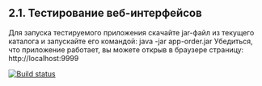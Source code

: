 ## 2.1. Тестирование веб-интерфейсов

Для запуска тестируемого приложения скачайте jar-файл из текущего каталога и запускайте его командой: java -jar app-order.jar
Убедиться, что приложение работает, вы можете открыв в браузере страницу: http://localhost:9999

[![Build status](https://ci.appveyor.com/api/projects/status/nb67ybotf1ycu5gb/branch/master?svg=true)](https://ci.appveyor.com/project/Netology-Korolchuk/aqa2-1-1/branch/master)




